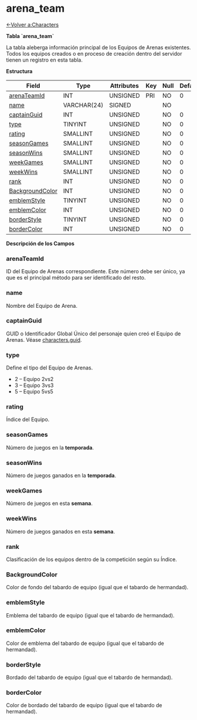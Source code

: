 # arena\_team

[<-Volver a:Characters](database-characters.md)

**Tabla \`arena\_team\`**

La tabla aleberga información principal de los Equipos de Arenas existentes. Todos los equipos creados o en proceso de creación dentro del servidor tienen un registro en esta tabla.

**Estructura**

| Field                 | Type        | Attributes | Key | Null | Default | Extra  | Comment |
| --------------------- | ----------- | ---------- | --- | ---- | ------- | ------ | ------- |
| [arenaTeamId][1]      | INT         | UNSIGNED   | PRI | NO   | 0       | Unique |         |
| [name][2]             | VARCHAR(24) | SIGNED     |     | NO   |         |        |         |
| [captainGuid][3]      | INT         | UNSIGNED   |     | NO   | 0       |        |         |
| [type][4]             | TINYINT     | UNSIGNED   |     | NO   | 0       |        |         |
| [rating][5]           | SMALLINT    | UNSIGNED   |     | NO   | 0       |        |         |
| [seasonGames][6]      | SMALLINT    | UNSIGNED   |     | NO   | 0       |        |         |
| [seasonWins][7]       | SMALLINT    | UNSIGNED   |     | NO   | 0       |        |         |
| [weekGames][8]        | SMALLINT    | UNSIGNED   |     | NO   | 0       |        |         |
| [weekWins][9]         | SMALLINT    | UNSIGNED   |     | NO   | 0       |        |         |
| [rank][10]            | INT         | UNSIGNED   |     | NO   | 0       |        |         |
| [BackgroundColor][11] | INT         | UNSIGNED   |     | NO   | 0       |        |         |
| [emblemStyle][12]     | TINYINT     | UNSIGNED   |     | NO   | 0       |        |         |
| [emblemColor][13]     | INT         | UNSIGNED   |     | NO   | 0       |        |         |
| [borderStyle][14]     | TINYINT     | UNSIGNED   |     | NO   | 0       |        |         |
| [borderColor][15]     | INT         | UNSIGNED   |     | NO   | 0       |        |         |

[1]: #arenateamid
[2]: #name
[3]: #captainguid
[4]: #type
[5]: #rating
[6]: #seasongames
[7]: #seasonwins
[8]: #weekgames
[9]: #weekwins
[10]: #rank
[11]: #backgroundcolor
[12]: #emblemstyle
[13]: #emblemcolor
[14]: #borderstyle
[15]: #bordercolor

**Descripción de los Campos**

### arenaTeamId

ID del Equipo de Arenas correspondiente. Este número debe ser único, ya que es el principal método para ser identificado del resto.

### name

Nombre del Equipo de Arena.

### captainGuid

GUID o Identificador Global Único del personaje quien creó el Equipo de Arenas. Véase [characters.guid](characters#guid).

### type

Define el tipo del Equipo de Arenas.

- 2 – Equipo 2vs2
- 3 – Equipo 3vs3
- 5 – Equipo 5vs5

### rating

Índice del Equipo.

### seasonGames

Número de juegos en la **temporada**.

### seasonWins

Número de juegos ganados en la **temporada**.

### weekGames

Número de juegos en esta **semana**.

### weekWins

Número de juegos ganados en esta **semana**.

### rank

Clasificación de los equipos dentro de la competición según su Índice.

### BackgroundColor

Color de fondo del tabardo de equipo (igual que el tabardo de hermandad).

### emblemStyle

Emblema del tabardo de equipo (igual que el tabardo de hermandad).

### emblemColor

Color de emblema del tabardo de equipo (igual que el tabardo de hermandad).

### borderStyle

Bordado del tabardo de equipo (igual que el tabardo de hermandad).

### borderColor

Color de bordado del tabardo de equipo (igual que el tabardo de hermandad).
